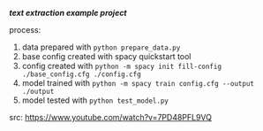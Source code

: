 _**text extraction example project**_

process:
1. data prepared with `python prepare_data.py`
2. base config created with spacy quickstart tool
3. config created with `python -m spacy init fill-config ./base_config.cfg ./config.cfg`
4. model trained with `python -m spacy train config.cfg --output ./output`
5. model tested with `python test_model.py`

src: https://www.youtube.com/watch?v=7PD48PFL9VQ
